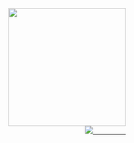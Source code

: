 <div id="header" align="right">
  <img src="https://user-images.githubusercontent.com/56035644/206458743-4b4b0afc-4246-4522-a43d-8a82ab38affb.png" width="240px">
</div>

  
<div id="header" align="right">
  <a href="https://www.linkedin.com/in/gabriel-viterbo/" target="_blank" >
    <img src="https://img.shields.io/badge/LinkedIn-blue?logo=linkedin&logoColor=white">
    &ensp;&ensp;&ensp;&ensp;&ensp;&ensp;&ensp;&ensp;&ensp;
  </a>
</div>

